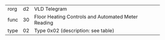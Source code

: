 
|    |   |   |
| -- | - | - |
| rorg | d2 | VLD Telegram |
| func | 30 | Floor Heating Controls and Automated Meter Reading |
| type | 02 | Type 0x02 (description: see table) |
